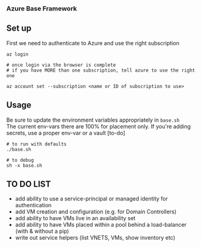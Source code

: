 ### Azure Base Framework 

## Set up
First we need to authenticate to Azure and use the right subscription

```console
az login

# once login via the browser is complete
# if you have MORE than one subscription, tell azure to use the right one

az account set --subscription <name or ID of subscription to use>

```

## Usage
Be sure to update the environment variables appropriately in `base.sh`</br>
The current env-vars there are 100% for placement only. If you're adding secrets, use a proper env-var or a vault [to-do]

```console
# to run with defaults
./base.sh

# to debug
sh -x base.sh
```

## TO DO LIST
- add ability to use a service-principal or managed identity for authentication
- add VM creation and configuration (e.g. for Domain Controllers)
- add ability to have VMs live in an availability set
- add ability to have VMs placed within a pool behind a load-balancer (with & without a pip)
- write out service helpers (list VNETS, VMs, show inventory etc)
